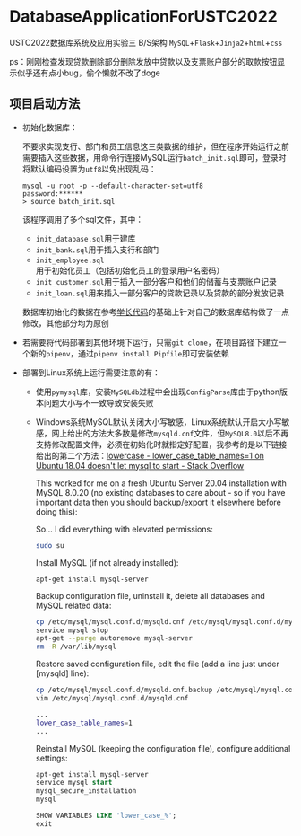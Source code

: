 # DatabaseApplicationForUSTC2022
USTC2022数据库系统及应用实验三
B/S架构
`MySQL`+`Flask`+`Jinja2`+`html`+`css`

ps：刚刚检查发现贷款删除部分删除发放中贷款以及支票账户部分的取款按钮显示似乎还有点小bug，偷个懒就不改了doge

## 项目启动方法

* 初始化数据库：

  不要求实现支行、部门和员工信息这三类数据的维护，但在程序开始运行之前需要插入这些数据，用命令行连接MySQL运行`batch_init.sql`即可，登录时将默认编码设置为`utf8`以免出现乱码：

  ```mysql
  mysql -u root -p --default-character-set=utf8
  password:******
  > source batch_init.sql
  ```

  该程序调用了多个sql文件，其中：

  * `init_database.sql`用于建库
  * `init_bank.sql`用于插入支行和部门
  * `init_employee.sql`用于初始化员工（包括初始化员工的登录用户名密码）
  * `init_customer.sql`用于插入一部分客户和他们的储蓄与支票账户记录
  * `init_loan.sql`用来插入一部分客户的贷款记录以及贷款的部分发放记录

  数据库初始化的数据在参考[学长代码](https://github.com/isaacveg/USTC_2021_DatabaseLab/tree/main/lab3)的基础上针对自己的数据库结构做了一点修改，其他部分均为原创

* 若需要将代码部署到其他环境下运行，只需`git clone`，在项目路径下建立一个新的`pipenv`，通过`pipenv install Pipfile`即可安装依赖

* 部署到Linux系统上运行需要注意的有：

  * 使用`pymysql`库，安装`MySQLdb`过程中会出现`ConfigParse`库由于python版本问题大小写不一致导致安装失败

  * Windows系统MySQL默认关闭大小写敏感，Linux系统默认开启大小写敏感，网上给出的方法大多数是修改`mysqld.cnf`文件，但`MySQL8.0`以后不再支持修改配置文件，必须在初始化时就指定好配置，我参考的是以下链接给出的第二个方法：[lowercase - lower_case_table_names=1 on Ubuntu 18.04 doesn't let mysql to start - Stack Overflow](https://stackoverflow.com/questions/53103588/lower-case-table-names-1-on-ubuntu-18-04-doesnt-let-mysql-to-start)

    This worked for me on a fresh Ubuntu Server 20.04 installation with MySQL 8.0.20 (no existing databases to care about - so if you have important data then you should backup/export it elsewhere before doing this):

    So... I did everything with elevated permissions:

    ```bash
    sudo su
    ```

    Install MySQL (if not already installed):

    ```shell
    apt-get install mysql-server
    ```

    Backup configuration file, uninstall it, delete all databases and MySQL related data:

    ```bash
    cp /etc/mysql/mysql.conf.d/mysqld.cnf /etc/mysql/mysql.conf.d/mysqld.cnf.backup
    service mysql stop
    apt-get --purge autoremove mysql-server
    rm -R /var/lib/mysql
    ```

    Restore saved configuration file, edit the file (add a line just under [mysqld] line):

    ```bash
    cp /etc/mysql/mysql.conf.d/mysqld.cnf.backup /etc/mysql/mysql.conf.d/mysqld.cnf
    vim /etc/mysql/mysql.conf.d/mysqld.cnf
    
    ...
    lower_case_table_names=1
    ...
    ```

    Reinstall MySQL (keeping the configuration file), configure additional settings:

    ```sql
    apt-get install mysql-server
    service mysql start
    mysql_secure_installation
    mysql
    
    SHOW VARIABLES LIKE 'lower_case_%';
    exit
    ```


##
